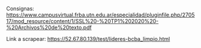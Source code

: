 
Consignas:
https://www.campusvirtual.frba.utn.edu.ar/especialidad/pluginfile.php/270517/mod_resource/content/1/SSL%20-%20TP1%202020%20-%20Archivos%20de%20texto.pdf

Link a scrapear:
https://52.67.80.139/test/lideres-bcba_limpio.html